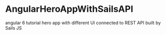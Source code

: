 # AngularHeroAppWithSailsAPI
angular 6 tutorial hero app with different UI connected to REST API built by Sails JS
